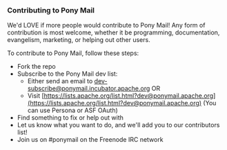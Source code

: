 
### Contributing to Pony Mail ###
We'd LOVE if more people would contribute to Pony Mail!
Any form of contribution is most welcome, whether it be programming,
documentation, evangelism, marketing, or helping out other users.

To contribute to Pony Mail, follow these steps:

- Fork the repo
- Subscribe to the Pony Mail dev list:
  - Either send an email to dev-subscribe@ponymail.incubator.apache.org OR
  - Visit [https://lists.apache.org/list.html?dev@ponymail.apache.org](https://lists.apache.org/list.html?dev@ponymail.apache.org) (You can use Persona or ASF OAuth)
- Find something to fix or help out with
- Let us know what you want to do, and we'll add you to our contributors list!
- Join us on #ponymail on the Freenode IRC network


